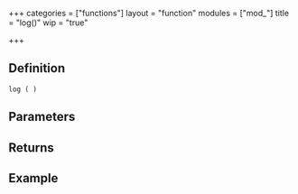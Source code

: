 +++
categories = ["functions"]
layout = "function"
modules = ["mod_"]
title = "log()"
wip = "true"

+++

## Definition

    log ( )

## Parameters

## Returns

## Example

```
```
